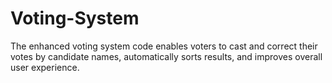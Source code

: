 # Voting-System
The enhanced voting system code enables voters to cast and correct their votes by candidate names, automatically sorts results, and improves overall user experience.

